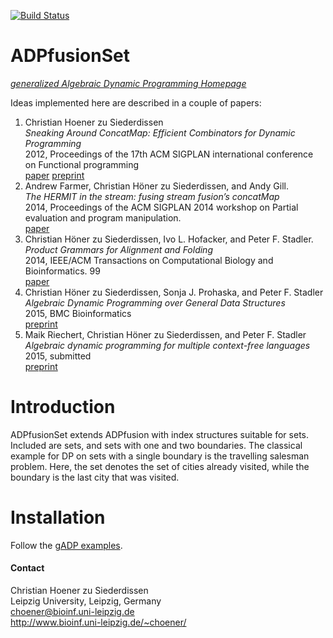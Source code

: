 [![Build Status](https://travis-ci.org/choener/ADPfusionSet.svg?branch=master)](https://travis-ci.org/choener/ADPfusionSet)

# ADPfusionSet

[*generalized Algebraic Dynamic Programming Homepage*](http://www.bioinf.uni-leipzig.de/Software/gADP/)

Ideas implemented here are described in a couple of papers:



1.  Christian Hoener zu Siederdissen  
    *Sneaking Around ConcatMap: Efficient Combinators for Dynamic Programming*  
    2012, Proceedings of the 17th ACM SIGPLAN international conference on Functional programming  
    [paper](http://doi.acm.org/10.1145/2364527.2364559) [preprint](http://www.tbi.univie.ac.at/newpapers/pdfs/TBI-p-2012-2.pdf)  
1.  Andrew Farmer, Christian Höner zu Siederdissen, and Andy Gill.  
    *The HERMIT in the stream: fusing stream fusion’s concatMap*  
    2014, Proceedings of the ACM SIGPLAN 2014 workshop on Partial evaluation and program manipulation.  
    [paper](http://dl.acm.org/citation.cfm?doid=2543728.2543736)  
1.  Christian Höner zu Siederdissen, Ivo L. Hofacker, and Peter F. Stadler.  
    *Product Grammars for Alignment and Folding*  
    2014, IEEE/ACM Transactions on Computational Biology and Bioinformatics. 99  
    [paper](http://ieeexplore.ieee.org/xpl/articleDetails.jsp?arnumber=6819790)  
1.  Christian Höner zu Siederdissen, Sonja J. Prohaska, and Peter F. Stadler  
    *Algebraic Dynamic Programming over General Data Structures*  
    2015, BMC Bioinformatics  
    [preprint](http://www.bioinf.uni-leipzig.de/Software/gADP/preprints/hoe-pro-2015.pdf)  
1.  Maik Riechert, Christian Höner zu Siederdissen, and Peter F. Stadler  
    *Algebraic dynamic programming for multiple context-free languages*  
    2015, submitted  
    [preprint](http://www.bioinf.uni-leipzig.de/Software/gADP/preprints/rie-hoe-2015.pdf)  



# Introduction

ADPfusionSet extends ADPfusion with index structures suitable for sets.
Included are sets, and sets with one and two boundaries. The classical example
for DP on sets with a single boundary is the travelling salesman problem. Here,
the set denotes the set of cities already visited, while the boundary is the
last city that was visited.



# Installation

Follow the [gADP examples](http://www.bioinf.uni-leipzig.de/Software/gADP/index.html).



#### Contact

Christian Hoener zu Siederdissen  
Leipzig University, Leipzig, Germany  
choener@bioinf.uni-leipzig.de  
<http://www.bioinf.uni-leipzig.de/~choener/>  

